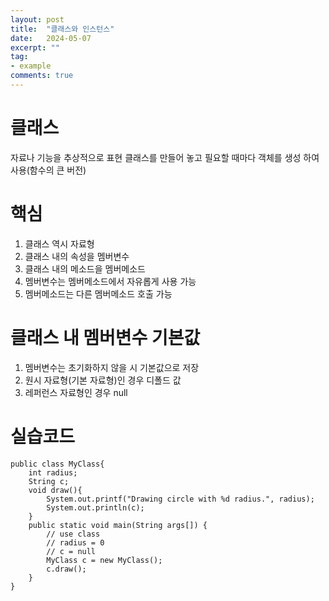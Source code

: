 ```yaml
---
layout: post
title:  "클래스와 인스턴스"
date:   2024-05-07
excerpt: ""
tag:
- example
comments: true
---
```


# 클래스

자료나 기능을 추상적으로 표현
클래스를 만들어 놓고 필요할 때마다 객체를 생성 하여 사용(함수의 큰 버전)
 

# 핵심

1. 클래스 역시 자료형
2. 클래스 내의 속성을 멤버변수
3. 클래스 내의 메소드을 멤버메소드
4. 멤버변수는 멤버메소드에서 자유롭게 사용 가능
5. 멤버메소드는 다른 멤버메소드 호출 가능

# 클래스 내 멤버변수 기본값

1. 멤버변수는 초기화하지 않을 시 기본값으로 저장
2. 원시 자료형(기본 자료형)인 경우 디폴드 값
3. 레퍼런스 자료형인 경우 null

# 실습코드

    public class MyClass{
    	int radius;
    	String c;
    	void draw(){
    		System.out.printf("Drawing circle with %d radius.", radius);
    		System.out.println(c);
    	}
    	public static void main(String args[]) {
    		// use class
    		// radius = 0
    		// c = null
    		MyClass c = new MyClass();
    		c.draw();
    	}
    }
